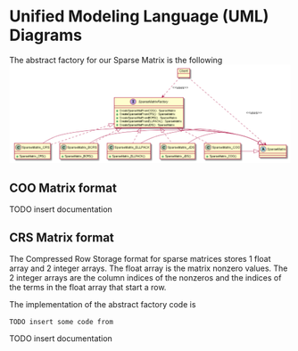 # Unified Modeling Language (UML) Diagrams

The abstract factory for our Sparse Matrix is the following
![](images/factory.png) 
## COO Matrix format


TODO insert documentation

## CRS Matrix format

The Compressed Row Storage format for sparse matrices stores 1 float array and 2 integer arrays.
The float array is the matrix nonzero values.
The 2 integer arrays are the column indices of the nonzeros and the indices of the terms in the float array that start a row.

The implementation of the abstract factory code is 
```
TODO insert some code from 
```
TODO insert documentation